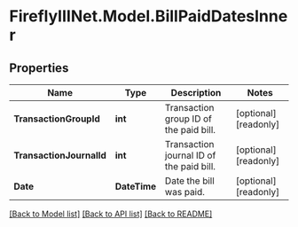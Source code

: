 # FireflyIIINet.Model.BillPaidDatesInner

## Properties

Name | Type | Description | Notes
------------ | ------------- | ------------- | -------------
**TransactionGroupId** | **int** | Transaction group ID of the paid bill. | [optional] [readonly] 
**TransactionJournalId** | **int** | Transaction journal ID of the paid bill. | [optional] [readonly] 
**Date** | **DateTime** | Date the bill was paid. | [optional] [readonly] 

[[Back to Model list]](../README.md#documentation-for-models) [[Back to API list]](../README.md#documentation-for-api-endpoints) [[Back to README]](../README.md)


